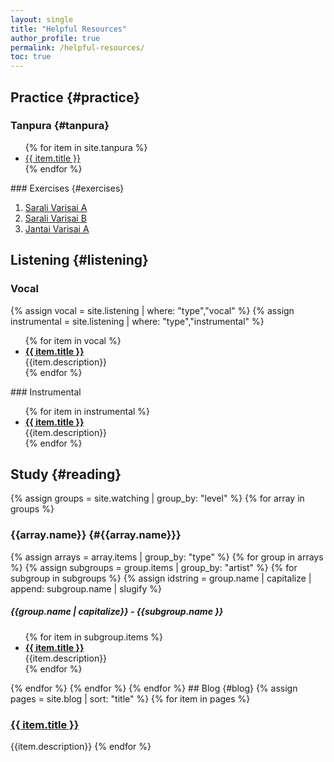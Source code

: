```yaml
---
layout: single
title: "Helpful Resources"
author_profile: true
permalink: /helpful-resources/
toc: true
---
```

## Practice {#practice}
### Tanpura {#tanpura}
<ul>
 {% for item in site.tanpura %}
<li><a href="{{ item.video }}" target="_blank">{{ item.title }}</a></li>
{% endfor %}
</ul>
### Exercises {#exercises}
<ol>
<li><a href="../assets/pdf/carnatic-ganamrutha-bodhini-lesson-1.pdf">Sarali Varisai A</a></li>
<li><a href="../assets/pdf/carnatic-ganamrutha-bodhini-lesson-1-c.pdf">Sarali Varisai B</a></li>
<li><a href="../assets/pdf/carnatic-ganamrutha-bodhini-lesson-2.pdf">Jantai Varisai A</a></li>
</ol>

## Listening {#listening}
### Vocal
{% assign vocal = site.listening | where: "type","vocal" %}
{% assign instrumental = site.listening | where: "type","instrumental" %}
<ul>
{% for item in vocal %}
<li><a href="{{ item.video }}" target="_blank"><b>{{ item.title }}</b></a><br>
{{item.description}}</li>
{% endfor %}
</ul>
### Instrumental
<ul>
{% for item in instrumental %}
<li><a href="{{ item.video }}" target="_blank"><b>{{ item.title }}</b></a><br>
{{item.description}}</li>
{% endfor %}
</ul>


## Study {#reading}
{% assign groups = site.watching | group_by: "level" %}
{% for array in groups %}
### {{array.name}} {#{{array.name}}}
{% assign arrays = array.items | group_by: "type" %}
{% for group in arrays %}
{% assign subgroups = group.items | group_by: "artist" %}
{% for subgroup in subgroups %}
{% assign idstring = group.name | capitalize | append: subgroup.name | slugify %}
<h5 id="idstring">{{group.name | capitalize}} - {{subgroup.name }}</h5> 
<ul>
{% for item in subgroup.items %}
<li><a href="{{ item.video }}" target="_blank"><b>{{ item.title }}</b></a><br>
{{item.description}}</li>
{% endfor %}
</ul>
{% endfor %}
{% endfor %}
{% endfor %}
## Blog {#blog}
{% assign pages = site.blog | sort: "title" %}
 {% for item in pages %}

### [{{ item.title }}]({{item.url}})
{{item.description}}
{% endfor %}
